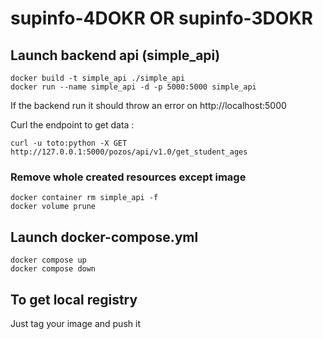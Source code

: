 # supinfo-4DOKR OR supinfo-3DOKR

## Launch backend api (simple_api)

```
docker build -t simple_api ./simple_api
docker run --name simple_api -d -p 5000:5000 simple_api
```

If the backend run it should throw an error on http://localhost:5000

Curl the endpoint to get data :

```
curl -u toto:python -X GET http://127.0.0.1:5000/pozos/api/v1.0/get_student_ages
```

### Remove whole created resources except image

```
docker container rm simple_api -f
docker volume prune
```

## Launch docker-compose.yml

```
docker compose up
docker compose down
```

## To get local registry

Just tag your image and push it

